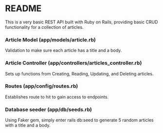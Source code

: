 # README

This is a very basic REST API built with Ruby on Rails, providing basic CRUD functionality for a collection of articles.

### Article Model (app/models/article.rb)

Validation to make sure each article has a title and a body.

### Article Controller (app/controllers/articles_controller.rb)

Sets up functions from Creating, Reading, Updating, and Deleting articles.

### Routes (app/config/routes.rb)

Establishes route to hit to gain access to endpoints.

### Database seeder (app/db/seeds.rb)

Using Faker gem, simply enter rails db:seed to generate 5 random articles with a title and a body.
